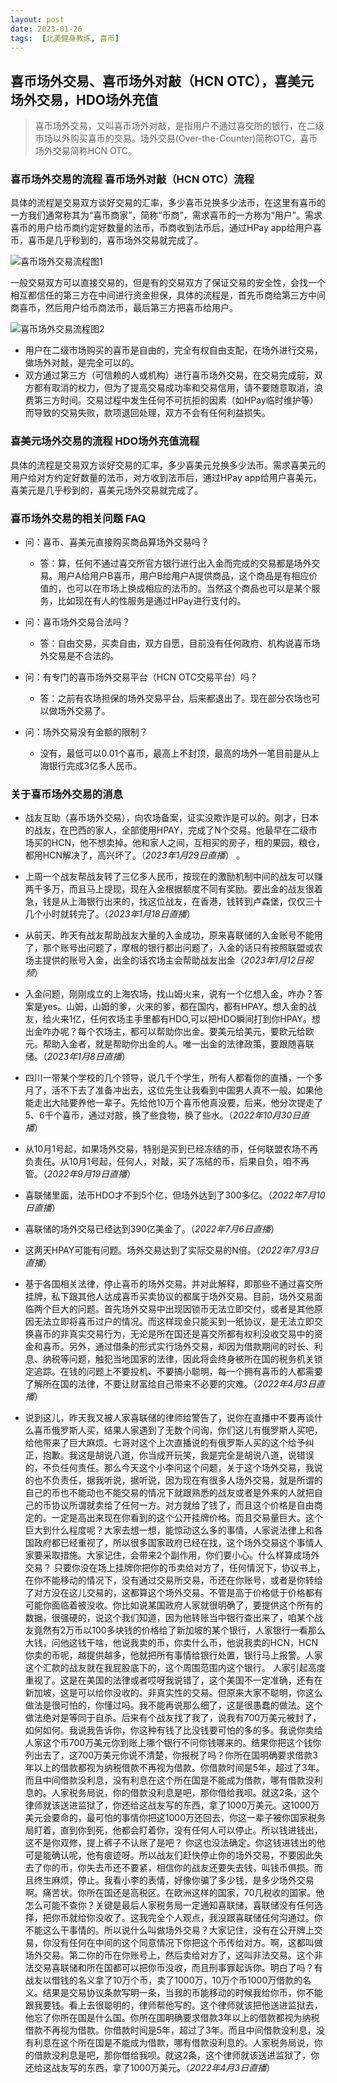 ```yaml
---
layout: post
date: 2023-01-26
tags:  [北美健身教练, 喜币]
---
```


## 喜币场外交易、喜币场外对敲（HCN OTC），喜美元场外交易，HDO场外充值

> 喜币场外交易，又叫喜币场外对敲，是指用户不通过喜交所的银行，在二级市场以外购买喜币的交易。场外交易(Over-the-Counter)简称OTC，喜币场外交易简称HCN OTC。

### 喜币场外交易的流程 喜币场外对敲（HCN OTC）流程
具体的流程是交易双方谈好交易的汇率，多少喜币兑换多少法币，在这里有喜币的一方我们通常称其为“喜币商家”，简称“币商”，需求喜币的一方称为“用户”。需求喜币的用户给币商约定好数量的法币，币商收到法币后，通过HPay app给用户喜币，喜币是几乎秒到的，喜币场外交易就完成了。

![喜币场外交易流程图1](/images/HCN/changwai1.jpg "喜币场外交易流程图1")

一般交易双方可以直接交易的，但是有的交易双方了保证交易的安全性，会找一个相互都信任的第三方在中间进行资金担保，具体的流程是，首先币商给第三方中间商喜币，然后用户给币商法币，最后第三方把喜币给用户。

![喜币场外交易流程图2](/images/HCN/changwai2.jpg "喜币场外交易流程图2")

- 用户在二级市场购买的喜币是自由的，完全有权自由支配，在场外进行交易，做场外对敲，是完全可以的。
- 双方通过第三方（可信赖的人或机构）进行喜币场外交易，在交易完成前，双方都有取消的权力，但为了提高交易成功率和交易信用，请不要随意取消，浪费第三方时间。交易过程中发生任何不可抗拒的因素（如HPay临时维护等）而导致的交易失败，款项退回处理，双方不会有任何利益损失。

### 喜美元场外交易的流程 HDO场外充值流程
具体的流程是交易双方谈好交易的汇率，多少喜美元兑换多少法币。需求喜美元的用户给对方约定好数量的法币，对方收到法币后，通过HPay app给用户喜美元，喜美元是几乎秒到的，喜美元场外交易就完成了。

### 喜币场外交易的相关问题 FAQ
* 问：喜币、喜美元直接购买商品算场外交易吗？
   * 答：算，任何不通过喜交所官方银行进行出入金而完成的交易都是场外交易。用户A给用户B喜币，用户B给用户A提供商品，这个商品是有相应价值的，也可以在市场上换成相应的法币的。当然这个商品也可以是某个服务，比如现在有人的性服务是通过HPay进行支付的。

* 问：喜币场外交易合法吗？
   * 答：自由交易，买卖自由，双方自愿，目前没有任何政府、机构说喜币场外交易是不合法的。

* 问：有专门的喜币场外交易平台（HCN OTC交易平台）吗？
   * 答：之前有农场担保的场外交易平台，后来都退出了。现在部分农场也可以做场外交易了。

* 问：场外交易没有金额的限制？
   * 没有，最低可以0.01个喜币，最高上不封顶，最高的场外一笔目前是从上海银行完成3亿多人民币。




### 关于喜币场外交易的消息


- 战友互助（喜币场外交易），向农场备案，证实没欺诈是可以的。刚才，日本的战友，在巴西的家人，全部使用HPAY，完成了N个交易。他最早在二级市场买的HCN，他不想卖掉。他和家人之间，互相买的房子，租的果园，粮仓，都用HCN解决了，高兴坏了。（*2023年1月29日直播*）
。

- 上周一个战友帮战友转了三亿多人民币，按现在的激励机制中间的战友可以赚两千多万，而且马上提现，现在入金根据额度不同有奖励。要出金的战友很着急，钱是从上海银行出来的，找这位战友，在香港，钱转到卢森堡，仅仅三十几个小时就转完了。（*2023年1月18日直播*）

- 从前天、昨天有战友帮助战友大量的入金成功，原来喜联储的入金账号不能用了，那个账号出问题了，摩根的银行都出问题了，入金的话只有按照联盟或农场主提供的账号入金，出金的话农场主会帮助战友出金（*2023年1月12日视频*）

- 入金问题，刚刚成立的上海农场，找山姆火来，说有一个亿想入金，咋办？答案是yes。山姆，山姆的爹，火来的爹，都在国内，都有HPAY。想入金的战友，给火来1亿，任何农场主手里都有HDO,可以把HDO瞬间打到你HPAY。想出金咋办呢？每个农场主，都可以帮助你出金。要美元给美元，要欧元给欧元。帮助入金者，就是帮助你出金的人。唯一出金的法律政策，要跟随喜联储。（*2023年1月8日直播*）

- 四川一带某个学校的几个领导，说几千个学生，所有人都看你的直播，一个多月了，活不下去了准备冲出去，这位先生让我看到中国男人真不一般。如果他能走出大陆要养他一辈子。先给他10万个喜币他真没要，后来，他分次提走了5、6千个喜币，通过对敲，换了些食物，换了些水。（*2022年10月30日直播*）

- 从10月1号起，如果场外交易，特别是买到已经冻结的币，任何联盟农场不再负责任。从10月1号起，任何人，对敲，买了冻结的币，后果自负，咱不再管。（*2022年9月19日直播*）

- 喜联储里面，法币HDO才不到5个亿，但场外达到了300多亿。（*2022年7月10日直播*）

- 喜联储的场外交易已经达到390亿美金了。（*2022年7月6日直播*）

- 这两天HPAY可能有问题。场外交易达到了实际交易的N倍。（*2022年7月3日直播*）

- 基于各国相关法律，停止喜币的场外交易。并对此解释，即那些不通过喜交所挂牌，私下跟其他人达成喜币买卖协议的都属于场外交易。目前，场外交易面临两个巨大的问题。首先场外交易中出现因锁币无法立即交付，或者是其他原因无法立即将喜币过户的情况。而这样现金只能买到一纸协议，是无法立即交换喜币的非真实交易行为，无论是所在国还是喜交所都有权利没收交易中的资金和喜币。另外，通过借条的形式实行场外交易，却因为借款期间的时长、利息、纳税等问题，触犯当地国家的法律，因此将会终身被所在国的税务机关锁定追踪。在钱的问题上不要投机、不要搞小聪明，每一个拥有喜币的人都需要了解所在国的法律，不要让财富给自己带来不必要的灾难。（*2022年4月3日直播*）

- 说到这儿，昨天我又被人家喜联储的律师给警告了，说你在直播中不要再谈什么喜币俄罗斯人买，结果人家遇到了无数个问询，你们这儿有俄罗斯人买吧，给他带来了巨大麻烦。七哥对这个上次直播说的有俄罗斯人买的这个给予纠正，抱歉。我这是胡说八道，你当成开玩笑，我是完全是胡说八道，说错误的，不负任何责任。那么今天这个小李问这个问题，关于这个场外交易，我说的也不负责任，据我听说，据听说，因为现在有很多人场外交易，就是所谓的自己的币也不能动也不能交易的情况下就跟熟悉的战友或者是外来的人就把自己的币协议所谓就卖给了任何一方。对方就给了钱了，而且这个价格是自由商定的。一定是高出来现在你看到的这个公开挂牌价格。而且交易量巨大。这个巨大到什么程度呢？大家去想一想，能惊动这么多的事情，人家说法律上和各国政府都已经重视了，所以很多国家政府已经在找，这个场外交易这个事情人家要采取措施。大家记住，会带来2个副作用，你们要小心。什么样算成场外交易？ 只要你没在场上挂牌你把你的币卖给对方了，任何情況下，协议书上，在你不能移动的情况下，没有通过交易所交易，币还在你账号，或者是你转给了对方没在这儿交易的，这都算这个场外交易。不管是高于价格低于价格都有可能你面临着被没收。你比如说某国政府人家就很明确了，要提供这个所有的数据，很强硬的，说这个我们知道，因为他转账当中银行查出来了，咱某个战友竟然有2万币以100多块钱的价格给了新加坡的某个银行，人家银行一看那么大钱，问他这钱干啥，他说我卖的币，你卖什么币，他说我卖的HCN，HCN你卖的币呢，越提供越多，他就把所有事情给银行处置，银行马上报警。人家这个汇款的战友就在我屁股底下的，这个周围范围内这个银行。 人家引起高度重视了。这是在美国的法律或者哎呀我说错了，这个美国不一定准确，还有在新加坡，这是可以给你没收的。非真实性的交易。但原来大家不聪明，你这么做法是很可怕的，你懂过吗。我不能再说那么细了，这是很愚蠢的做法。这个做法绝对是等同于自杀。后来有个战友找了我了，说我有700万美元被封了，如何如何。我说我告诉你，你这种有钱了比没钱要可怕的多的多。我说你卖给人家这个币700万美元你到账上哪个银行不问你钱哪来的。结果你把这个钱你列出去了，这700万美元你说不清楚，你报税了吗？你所在国明确要求借款3年以上的借款都视为纳税借款不再视为借款。你借款时间是5年，超过了3年。而且中间借款没利息，没有利息在这个所在国是不能成为借款，哪有借款没利息的。人家税务局说，你的借款没利息是吧，那你借给我呗。就这2条，这个律师就该送进监狱了，你还给这战友写的东西，拿了1000万美元。这1000万美元会要命的，最可怕的事情你把这1000万还回去，你这一辈子被你国家税务局盯着，直到你到死，他都会盯着你，没有任何人可以停止。所以钱进钱出，这不是你双修，提上裤子不认账了是吧？ 你这也没法确定。你这钱进钱出的他可是能确认呢，他有痕迹呀。所以战友们赶快停止你的场外交易，不要因此失去了你的币，你失去币还不要紧，相信你的战友还要失去钱，叫钱币俱损。而且终生麻烦，停止。我看小李的表情，好像你骗了多少钱，是多少场外交易啊。痛苦状。你所在国还是高税区。在欧洲这样的国家，70几税收的国家。他怎么可能不查你？关键是最后人家税务局一定通知喜联储，喜联储没有任何选择，把你币就给你没收了。这我完全个人观点，我没跟喜联储任何沟通过。你不能这么干事情的。所以说什么叫做场外交易？大家记住，没有在公开牌上交易，你没有任何在中间的这个同意情况下你把这个币传给对方。啊，这都叫做场外交易。第二你的币在你账号上，然后卖给对方了，这叫非法交易。这个非法交易喜联储和所在国都可以把你币没收，而且刑事罪起诉你。明白了吗？有战友以借钱的名义拿了10万个币，卖了1000万，10万个币1000万借款的名义。结果是交易协议条款写明一条，当我的币能移动的时候我给你币，你不能跟我要钱。看上去很聪明的，律师帮他写的。这个律师就该把他送进监狱去，他忘了你所在国是什么国。你所在国明确要求借款3年以上的借款都视为纳税借款不再视为借款。你借款时间是5年，超过了3年。而且中间借款没利息，没有利息在这个所在国是不能成为借款，哪有借款没利息的。人家税务局说，你的借款没利息是吧，那你借给我呗。就这2条，这个律师就该送进监狱了，你还给这战友写的东西，拿了1000万美元。（*2022年4月3日直播*）


